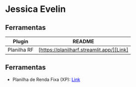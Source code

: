 # Jessica Evelin

## Ferramentas

| Plugin | README |
| ------ | ------ |
| Planilha RF | [https://planilharf.streamlit.app/][Link] |

## Ferramentas

* Planilha de Renda Fixa (XP): <a href="https://planilharf.streamlit.app/" style="color: blue;">Link</a>